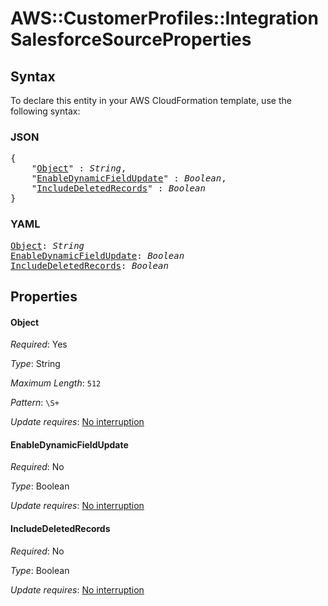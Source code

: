 # AWS::CustomerProfiles::Integration SalesforceSourceProperties

## Syntax

To declare this entity in your AWS CloudFormation template, use the following syntax:

### JSON

<pre>
{
    "<a href="#object" title="Object">Object</a>" : <i>String</i>,
    "<a href="#enabledynamicfieldupdate" title="EnableDynamicFieldUpdate">EnableDynamicFieldUpdate</a>" : <i>Boolean</i>,
    "<a href="#includedeletedrecords" title="IncludeDeletedRecords">IncludeDeletedRecords</a>" : <i>Boolean</i>
}
</pre>

### YAML

<pre>
<a href="#object" title="Object">Object</a>: <i>String</i>
<a href="#enabledynamicfieldupdate" title="EnableDynamicFieldUpdate">EnableDynamicFieldUpdate</a>: <i>Boolean</i>
<a href="#includedeletedrecords" title="IncludeDeletedRecords">IncludeDeletedRecords</a>: <i>Boolean</i>
</pre>

## Properties

#### Object

_Required_: Yes

_Type_: String

_Maximum Length_: <code>512</code>

_Pattern_: <code>\S+</code>

_Update requires_: [No interruption](https://docs.aws.amazon.com/AWSCloudFormation/latest/UserGuide/using-cfn-updating-stacks-update-behaviors.html#update-no-interrupt)

#### EnableDynamicFieldUpdate

_Required_: No

_Type_: Boolean

_Update requires_: [No interruption](https://docs.aws.amazon.com/AWSCloudFormation/latest/UserGuide/using-cfn-updating-stacks-update-behaviors.html#update-no-interrupt)

#### IncludeDeletedRecords

_Required_: No

_Type_: Boolean

_Update requires_: [No interruption](https://docs.aws.amazon.com/AWSCloudFormation/latest/UserGuide/using-cfn-updating-stacks-update-behaviors.html#update-no-interrupt)

